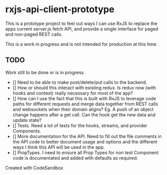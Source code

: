 # rxjs-api-client-prototype

This is a prototype project to feel out ways I can use RxJS to replace the apps current server.js 
fetch API, and provide a single interface for paged and non-paged REST calls. 

This is a work in progress and is not intended for production at this time.

## TODO 

Work still to be done or is in progress
 
 - [] Need to be able to make post/delete/put calls to the backend. 
 - [] How or should this interact with existing redux. Is redux now (with hooks and context) really necessary for 
      most of the app?
 - [] How can I use the fact that this is built with RxJS to leverage code paths for different requests and merge 
      data together from REST calls and websockets when their domain aligns? Eg. A push of an object change happens
      after a get call. Can the hook get the new data and update state?
 - [] Tests. Need a lot of tests for the hooks, streams, and provider Components. 
 - [] More documentation for the API. Need to fill out the file comments in the API code to better document usage and
      options and the different ways I think this API will be used in the app. 
 - [] PropTypes. I need to ensure all Prop Types for non test Component code is documentated and added with defaults 
      as required. 

Created with CodeSandbox
